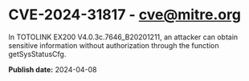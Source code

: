 # CVE-2024-31817 - cve@mitre.org

In TOTOLINK EX200 V4.0.3c.7646_B20201211, an attacker can obtain sensitive information without authorization through the function getSysStatusCfg.

**Publish date:** 2024-04-08
